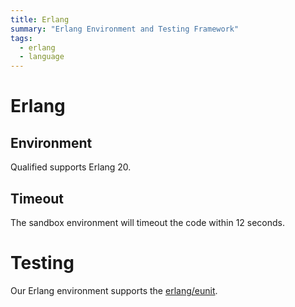 ```yaml
---
title: Erlang
summary: "Erlang Environment and Testing Framework"
tags:
  - erlang
  - language
---
```


# Erlang

## Environment

Qualified supports Erlang 20.

## Timeout

The sandbox environment will timeout the code within 12 seconds.

# Testing

Our Erlang environment supports the [erlang/eunit](/kb/languages/erlang/eunit).
